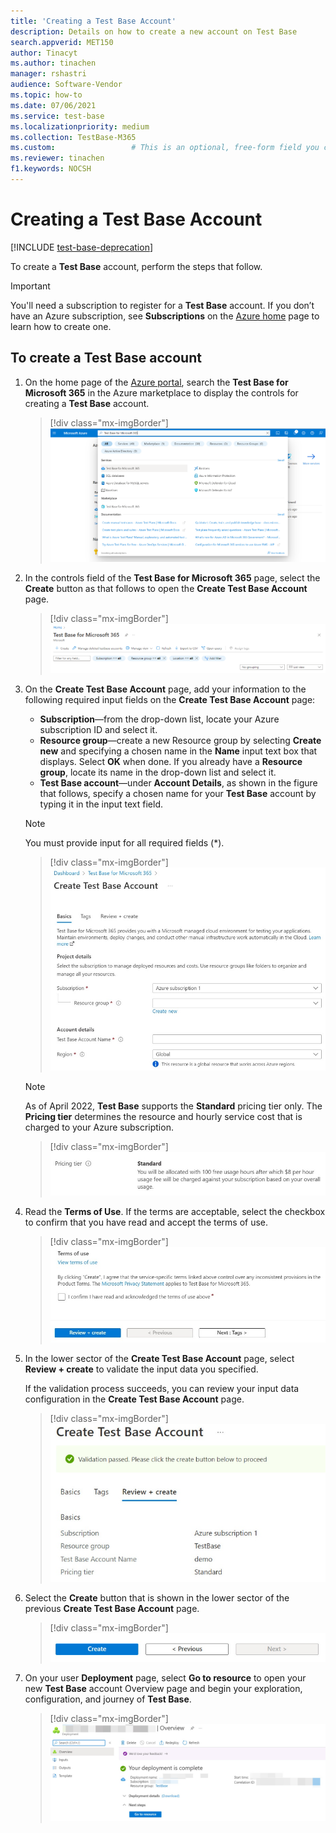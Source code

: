 ```yaml
---
title: 'Creating a Test Base Account'
description: Details on how to create a new account on Test Base
search.appverid: MET150
author: Tinacyt
ms.author: tinachen
manager: rshastri
audience: Software-Vendor
ms.topic: how-to
ms.date: 07/06/2021
ms.service: test-base
ms.localizationpriority: medium
ms.collection: TestBase-M365
ms.custom:                 # This is an optional, free-form field you can use to define your own collection of articles. If you have more than one value, format as a bulleted list. This field truncates to something like 144 characters (inclusive of spaces) so keep it short.
ms.reviewer: tinachen
f1.keywords: NOCSH
---
```


# Creating a Test Base Account

[!INCLUDE [test-base-deprecation](./includes/test-base-deprecation.md)]

To create a **Test Base** account, perform the steps that follow. 

> [!IMPORTANT]
> You'll need a subscription to register for a **Test Base** account. If you don’t have an Azure subscription, see **Subscriptions** on the [Azure home](https://ms.portal.azure.com/#home) page to learn how to create one. 

## To create a Test Base account
 
1. On the home page of the [Azure portal](https://ms.portal.azure.com/#home), search the **Test Base for Microsoft 365** in the Azure marketplace to display the controls for creating a **Test Base** account. 

   > [!div class="mx-imgBorder"]
   > [ ![Search Test Base](Media/creatingaccount01-search.png) ](Media/creatingaccount01-search.png#lightbox)

2. In the controls field of the **Test Base for Microsoft 365** page, select the **Create** button as that follows to open the **Create Test Base Account** page. 

   > [!div class="mx-imgBorder"]
   > [ ![Test Base page](Media/creatingaccount02-testbase.png) ](Media/creatingaccount02-testbase.png#lightbox)

3. On the **Create Test Base Account** page, add your information to the following required input fields on the **Create Test Base Account** page: 

   - **Subscription**—from the drop-down list, locate your Azure subscription ID and select it. 
   - **Resource group**—create a new Resource group by selecting **Create new** and specifying a chosen name in the **Name** input text box that displays. Select **OK** when done. If you already have a **Resource group**, locate its name in the drop-down list and select it. 
   - **Test Base account**—under **Account Details**, as shown in the figure that follows, specify a chosen name for your **Test Base** account by typing it in the input text field. 

   > [!NOTE]
   > You must provide input for all required fields (*). 

   > [!div class="mx-imgBorder"]
   > [ ![Basics information](Media/creatingaccount03-basics.png) ](Media/creatingaccount03-basics.png#lightbox)

   > [!NOTE]
   > As of April 2022, **Test Base** supports the **Standard** pricing tier only. The **Pricing tier** determines the resource and hourly service cost that is charged to your Azure subscription. 

   > [!div class="mx-imgBorder"]
   > ![Pricing tier](Media/creatingaccount04-pricing-tier.png)

4. Read the **Terms of Use**. If the terms are acceptable, select the checkbox to confirm that you have read and accept the terms of use. 

   > [!div class="mx-imgBorder"]
   > ![Terms of use](Media/creatingaccount05-terms.png)

5. In the lower sector of the **Create Test Base Account** page, select **Review + create** to validate the input data you specified. 

   If the validation process succeeds, you can review your input data configuration in the **Create Test Base Account** page. 

   > [!div class="mx-imgBorder"]
   > [ ![Review creation](Media/creatingaccount06-review.png) ](Media/creatingaccount06-review.png#lightbox)

6. Select the **Create** button that is shown in the lower sector of the previous **Create Test Base Account** page. 

   > [!div class="mx-imgBorder"]
   > ![Create button](Media/creatingaccount07-create.png)

7. On your user **Deployment** page, select **Go to resource** to open your new **Test Base** account Overview page and begin your exploration, configuration, and journey of **Test Base**. 

   > [!div class="mx-imgBorder"]
   > [ ![Complete creation](Media/creatingaccount08-complete.png) ](Media/creatingaccount08-complete.png#lightbox)





